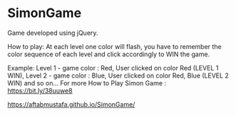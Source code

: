 # SimonGame
Game developed using jQuery.

How to play: 
At each level one color will flash, you have to remember the color sequence of each level and click accordingly to WIN the game.

Example: Level 1 - game color : Red,
                   User clicked on color Red (LEVEL 1 WIN),
         Level 2 - game color : Blue,
                   User clicked on color Red, Blue (LEVEL 2 WIN) and so on...
   For more How to Play Simon Game : https://bit.ly/38uuwe8




https://aftabmustafa.github.io/SimonGame/
